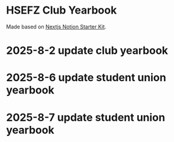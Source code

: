 # HSEFZ Club Yearbook

Made based on [Nextjs Notion Starter Kit](https://github.com/transitive-bullshit/nextjs-notion-starter-kit).

# 2025-8-2 update club yearbook
# 2025-8-6 update student union yearbook
# 2025-8-7 update student union yearbook